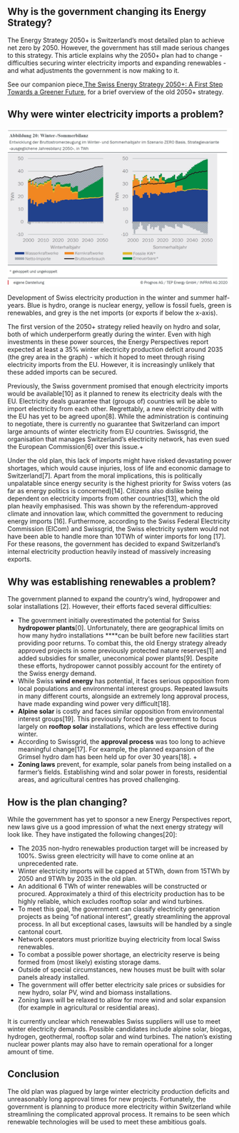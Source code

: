 ## Why is the government changing its Energy Strategy?

The Energy Strategy 2050+ is Switzerland’s most detailed plan to achieve net zero by 2050. However, the government has still made serious changes to this strategy. This article explains why the 2050+ plan had to change - difficulties securing winter electricity imports and expanding renewables - and what adjustments the government is now making to it.

See our companion piece,[The Swiss Energy Strategy 2050+: A First Step Towards a Greener Future](https://www.notion.so/The-Swiss-Energy-Strategy-2050-A-First-Step-Towards-a-Greener-Future-2b85cfface874930a71146d42c704e5b?pvs=21), for a brief overview of the old 2050+ strategy.

## Why were winter electricity imports a problem?

![alt text](../Images/01_/WinterSommerBilanz2050+technicalreport.jpg)

Development of Swiss electricity production in the winter and summer half-years. Blue is hydro, orange is nuclear energy, yellow is fossil fuels, green is renewables, and grey is the net imports (or exports if below the x-axis).

The first version of the 2050+ strategy relied heavily on hydro and solar, both of which underperform greatly during the winter. Even with high investments in these power sources, the Energy Perspectives report expected at least a 35% winter electricity production deficit around 2035 (the grey area in the graph) - which it hoped to meet through rising electricity imports from the EU. However, it is increasingly unlikely that these added imports can be secured.

Previously, the Swiss government promised that enough electricity imports would be available[10] as it planned to renew its electricity deals with the EU. Electricity deals guarantee that (groups of) countries will be able to import electricity from each other. Regrettably, a new electricity deal with the EU has yet to be agreed upon[8]. While the administration is continuing to negotiate, there is currently no guarantee that Switzerland can import large amounts of winter electricity from EU countries. Swissgrid, the organisation that manages Switzerland’s electricity network, has even sued the European Commission[6] over this issue.+

Under the old plan, this lack of imports might have risked devastating power shortages, which would cause injuries, loss of life and economic damage to Switzerland[7]. Apart from the moral implications, this is politically unpalatable since energy security is the highest priority for Swiss voters (as far as energy politics is concerned)[14]. Citizens also dislike being dependent on electricity imports from other countries[13], which the old plan heavily emphasised. This was shown by the referendum-approved climate and innovation law, which committed the government to reducing energy imports [16]. Furthermore, according to the Swiss Federal Electricity Commission (ElCom) and Swissgrid, the Swiss electricity system would not have been able to handle more than 10TWh of winter imports for long [17]. For these reasons, the government has decided to expand Switzerland’s internal electricity production heavily instead of massively increasing exports.

## Why was establishing renewables a problem?   

The government planned to expand the country’s wind, hydropower and solar installations [2]. However, their efforts faced several difficulties:

- The government initially overestimated the potential for Swiss **hydropower plants**[0]. Unfortunately, there are geographical limits on how many hydro installations ****can be built before new facilities start providing poor returns. To combat this, the old Energy strategy already approved projects in some previously protected nature reserves[1] and added subsidies for smaller, uneconomical power plants[9]. Despite these efforts, hydropower cannot possibly account for the entirety of the Swiss energy demand.
- While Swiss **wind energy** has potential, it faces serious opposition from local populations and environmental interest groups. Repeated lawsuits in many different courts, alongside an extremely long approval process, have made expanding wind power very difficult[18].
- **Alpine solar** is costly and faces similar opposition from environmental interest groups[19]. This previously forced the government to focus largely on **rooftop solar** installations, which are less effective during winter.
- According to Swissgrid, the **approval process** was too long to achieve meaningful change[17]. For example, the planned expansion of the Grimsel hydro dam has been held up for over 30 years[18]. +
- **Zoning laws** prevent, for example, solar panels from being installed on a farmer’s fields. Establishing wind and solar power in forests, residential areas, and agricultural centres has proved challenging.

## How is the plan changing?

While the government has yet to sponsor a new Energy Perspectives report, new laws give us a good impression of what the next energy strategy will look like. They have instigated the following changes[20]:

- The 2035 non-hydro renewables production target will be increased by 100%. Swiss green electricity will have to come online at an unprecedented rate.
- Winter electricity imports will be capped at 5TWh, down from 15TWh by 2050 and 9TWh by 2035 in the old plan.
- An additional 6 TWh of winter renewables will be constructed or procured. Approximately a third of this electricity production has to be highly reliable, which excludes rooftop solar and wind turbines.
- To meet this goal, the government can classify electricity generation projects as being “of national interest”, greatly streamlining the approval process. In all but exceptional cases, lawsuits will be handled by a single cantonal court.
- Network operators must prioritize buying electricity from local Swiss renewables.
- To combat a possible power shortage, an electricity reserve is being formed from (most likely) existing storage dams.
- Outside of special circumstances, new houses must be built with solar panels already installed.
- The government will offer better electricity sale prices or subsidies for new hydro, solar PV, wind and biomass installations.
- Zoning laws will be relaxed to allow for more wind and solar expansion (for example in agricultural or residential areas).

It is currently unclear which renewables Swiss suppliers will use to meet winter electricity demands. Possible candidates include alpine solar, biogas, hydrogen, geothermal, rooftop solar and wind turbines. The nation’s existing nuclear power plants may also have to remain operational for a longer amount of time.

## Conclusion

The old plan was plagued by large winter electricity production deficits and unreasonably long approval times for new projects. Fortunately, the government is planning to produce more electricity within Switzerland while streamlining the complicated approval process. It remains to be seen which renewable technologies will be used to meet these ambitious goals.